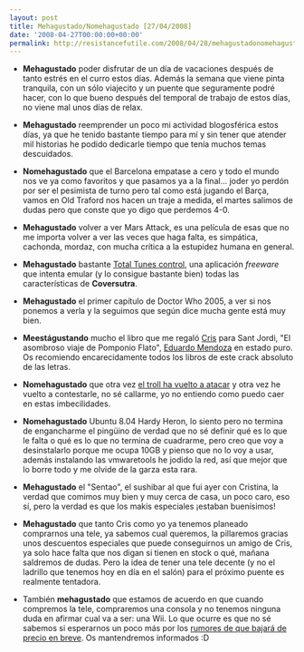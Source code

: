 ```yaml
---
layout: post
title: Mehagustado/Nomehagustado [27/04/2008]
date: '2008-04-27T00:00:00+00:00'
permalink: http://resistancefutile.com/2008/04/28/mehagustadonomehagustado-27042008/
---
```

- <strong>Mehagustado</strong> poder disfrutar de un día de vacaciones después de tanto estrés en el curro estos días. Además la semana que viene pinta tranquila, con un sólo viajecito y un puente que seguramente podré hacer, con lo que bueno después del temporal de trabajo de estos días, no viene mal unos días de relax.

- <strong>Mehagustado</strong> reemprender un poco mi actividad blogosférica estos días, ya que he tenido bastante tiempo para mí y sin tener que atender mil historias he podido dedicarle tiempo que tenía muchos temas descuidados. 

- <strong>Nomehagustado</strong> que el Barcelona empatase a cero y todo el mundo nos ve ya como favoritos y que pasamos ya a la final... joder yo perdón por ser el pesimista de turno pero tal como está jugando el Barça, vamos en Old Traford nos hacen un traje a medida, el martes salimos de dudas pero que conste que yo digo que perdemos 4-0.

- <strong>Mehagustado</strong> volver a ver Mars Attack, es una película de esas que no me importa volver a ver las veces que haga falta, es simpática, cachonda, mordaz, con mucha crítica a la estupidez humana en general.

- <strong>Mehagustado</strong> bastante <a href="http://www.applesfera.com/2007/12/31-totaltunes-controla-itunes-de-forma-sencilla-comoda-y-rapida">Total Tunes control</a>, una aplicación <em>freeware</em> que intenta emular (y lo consigue bastante bien) todas las características de <strong>Coversutra</strong>.

- <strong>Mehagustado</strong> el primer capítulo de Doctor Who 2005, a ver si nos ponemos a verla y la seguimos que según dice mucha gente está muy bien.

- <strong>Meestágustando</strong> mucho el libro que me regaló <a href="http://childrenatyourfeet.com">Cris</a> para Sant Jordi, "El asombroso viaje de Pomponio Flato", <a href="http://es.wikipedia.org/wiki/Eduardo_Mendoza">Eduardo Mendoza</a> en estado puro. Os recomiendo encarecidamente todos los libros de este crack absoluto de las letras.

- <strong>Nomehagustado</strong> que otra vez <a href="http://resistancefutile.com/2008/04/17/altec-lansing-uph306-ya-tocaba-renovar-auriculares/#comments">el troll ha vuelto a atacar</a> y otra vez he vuelto a contestarle, no sé callarme, yo no entiendo como puedo caer en estas imbecilidades.

- <strong>Nomehagustado</strong> Ubuntu 8.04 Hardy Heron, lo siento pero no termina de engancharme el pingüino de verdad que no sé definir qué es lo que le falta o qué es lo que no termina de cuadrarme, pero creo que voy a desinstalarlo porque me ocupa 10GB y pienso que no lo voy a usar, además instalando las vmwaretools he jodido la red, así que mejor que lo borre todo y me olvide de la garza esta rara.

- <strong>Mehagustado</strong> el "Sentao", el sushibar al que fui ayer con Cristina, la verdad que comimos muy bien y muy cerca de casa, un poco caro, eso sí, pero la verdad es que los makis especiales ¡estaban buenísimos!

- <strong>Mehagustado</strong> que tanto Cris como yo ya tenemos planeado comprarnos una tele, ya sabemos cual queremos, la pillaremos gracias unos descuentos especiales que puede conseguirnos un amigo de Cris, ya solo hace falta que nos digan si tienen en stock o qué, mañana saldremos de dudas. Pero la idea de tener una tele decente (y no el ladrillo que tenemos hoy en día en el salón) para el próximo puente es realmente tentadora.

- También <strong>mehagustado</strong> que estamos de acuerdo en que cuando compremos la tele, compraremos una consola y no tenemos ninguna duda en afirmar cual va a ser: una Wii. Lo que ocurre es que no sé sabemos si esperarnos un poco más por los <a href="http://www.vidaextra.com/2008/04/10-rumor-wii-baja-de-precio"> rumores de que bajará de precio en breve</a>. Os mantendremos informados :D 
